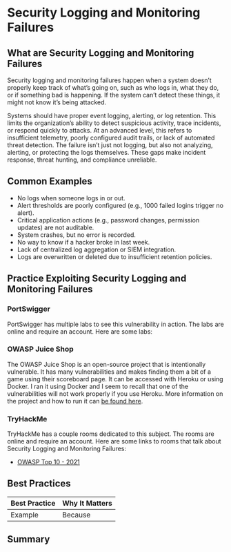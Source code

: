 # Security Logging and Monitoring Failures

## What are Security Logging and Monitoring Failures

Security logging and monitoring failures happen when a system doesn’t properly keep track of what’s going on, such as who logs in, what they do, or if something bad is happening. If the system can’t detect these things, it might not know it’s being attacked.

Systems should have proper event logging, alerting, or log retention. This limits the organization’s ability to detect suspicious activity, trace incidents, or respond quickly to attacks. At an advanced level, this refers to insufficient telemetry, poorly configured audit trails, or lack of automated threat detection. The failure isn’t just not logging, but also not analyzing, alerting, or protecting the logs themselves. These gaps make incident response, threat hunting, and compliance unreliable.

## Common Examples

- No logs when someone logs in or out.
- Alert thresholds are poorly configured (e.g., 1000 failed logins trigger no alert).
- Critical application actions (e.g., password changes, permission updates) are not auditable.
- System crashes, but no error is recorded.
- No way to know if a hacker broke in last week.
- Lack of centralized log aggregation or SIEM integration.
- Logs are overwritten or deleted due to insufficient retention policies.

## Practice Exploiting Security Logging and Monitoring Failures

### PortSwigger

PortSwigger has multiple labs to see this vulnerability in action. The labs are online and require an account. Here are some labs:

### OWASP Juice Shop

The OWASP Juice Shop is an open-source project that is intentionally vulnerable. It has many vulnerabilities and makes finding them a bit of a game using their scoreboard page. It can be accessed with Heroku or using Docker. I ran it using Docker and I seem to recall that one of the vulnerabilities will not work properly if you use Heroku. More information on the project and how to run it can [be found here](https://owasp.org/www-project-juice-shop/).

### TryHackMe

TryHackMe has a couple rooms dedicated to this subject. The rooms are online and require an account. Here are some links to rooms that talk about Security Logging and Monitoring Failures:

- [OWASP Top 10 - 2021](https://tryhackme.com/room/owasptop102021)

## Best Practices

| Best Practice | Why It Matters |
| ------------- | -------------- |
| Example | Because |

## Summary
